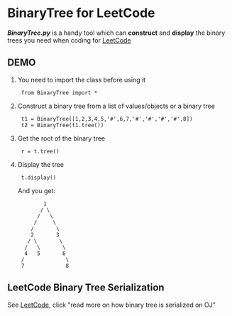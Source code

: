 BinaryTree for LeetCode
==============
***BinaryTree.py*** is a handy tool which can **construct** and **display** the binary trees you need when coding for [LeetCode](https://oj.leetcode.com/)

DEMO
------------
1. You need to import the class before using it
	
		from BinaryTree import *
	
1. Construct a binary tree from a list of values/objects or a binary tree

		t1 = BinaryTree([1,2,3,4,5,'#',6,7,'#','#','#','#',8])
		t2 = BinaryTree(t1.tree())

1. Get the root of the binary tree

		r = t.tree()

1. Display the tree

		t.display()
	
	And you get:
		

		       1               
		      / \          
		     /   \         
		    /     \        
		   /       \       
		   2       3       
		  / \       \    
		 /   \       \   
		 4   5       6   
		/             \ 
		7             8 

		
LeetCode Binary Tree Serialization
-----------------
See [LeetCode](https://oj.leetcode.com/problems/binary-tree-level-order-traversal/), click "read more on how binary tree is serialized on OJ"
